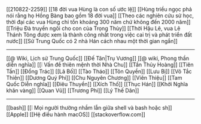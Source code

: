[[210822-2259]]
[[18 đời vua Hùng là con số ước lệ]]
[[Hùng triều ngọc phả nói rằng họ Hồng Bàng bao gồm 18 đời vua]]
[[Theo các nghiên cứu sử học, thời đại các vua Hùng chỉ tồn khoảng 300 năm chứ không đến 2000 năm]]
[[Triệu Đà truyền ngôi cho con của Trọng Thủy]]
[[Thời Hậu Lê, vua Lê Thánh Tông được xem là thành công nhất trong việc cai trị và phát triển đất nước]]
[[Sử Trung Quốc có 2 nhà Hán cách nhau một thời gian ngắn]]

---

[[@ Wiki, Lịch sử Trung Quốc]]
[[Đế Tân|Trụ Vương]]
[[@ wiki, Phong thần diễn nghĩa]]
[[❕ Vấn đề thiên mệnh thời Nhà Chu]]
[[Tần Thủy Hoàng]]
[[Tiên Tần]]
[[Đổng Trác]]
[[Lã Bố]]
[[Tào Tháo]]
[[Tôn Quyền]]
[[Lưu Bị]]
[[Võ Tắc Thiên]]
[[Dương Quý Phi]]
[[Chu Nguyên Chương]]
[[Viên Thiệu]]
[[Tam Quốc Diễn nghĩa]]
[[Điêu Thuyền]]
[[Xích Thố]]
[[Thục Hán]]
[[Khởi Nghĩa khăn vàng]]
[[Quan Vũ]]
[[Trương Phi]]
[[Lý Thế Dân]]

---

[[bash]]
[[❕ Mọi người thường nhầm lẫn giữa shell và bash hoặc sh]]
[[Apple]]
[[Hệ điều hành macOS]]
[[stackoverflow.com]]
